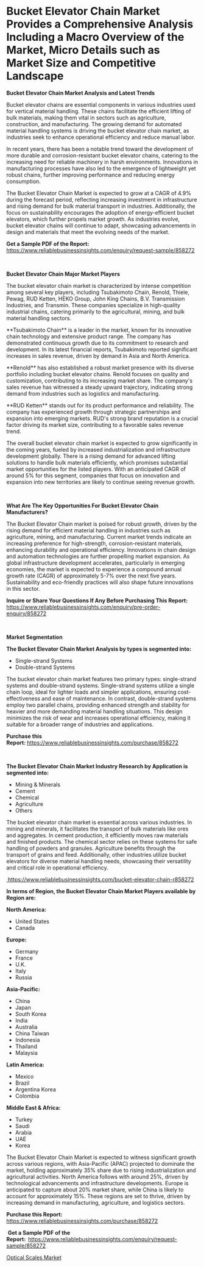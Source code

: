 <p><h1>Bucket Elevator Chain Market Provides a Comprehensive Analysis Including a Macro Overview of the Market, Micro Details such as Market Size and Competitive Landscape</h1></p><p><strong>Bucket Elevator Chain Market Analysis and Latest Trends</strong></p>
<p><p>Bucket elevator chains are essential components in various industries used for vertical material handling. These chains facilitate the efficient lifting of bulk materials, making them vital in sectors such as agriculture, construction, and manufacturing. The growing demand for automated material handling systems is driving the bucket elevator chain market, as industries seek to enhance operational efficiency and reduce manual labor.</p><p>In recent years, there has been a notable trend toward the development of more durable and corrosion-resistant bucket elevator chains, catering to the increasing need for reliable machinery in harsh environments. Innovations in manufacturing processes have also led to the emergence of lightweight yet robust chains, further improving performance and reducing energy consumption.</p><p>The Bucket Elevator Chain Market is expected to grow at a CAGR of 4.9% during the forecast period, reflecting increasing investment in infrastructure and rising demand for bulk material transport in industries. Additionally, the focus on sustainability encourages the adoption of energy-efficient bucket elevators, which further propels market growth. As industries evolve, bucket elevator chains will continue to adapt, showcasing advancements in design and materials that meet the evolving needs of the market.</p></p>
<p><strong>Get a Sample PDF of the Report:&nbsp;</strong> <a href="https://www.reliablebusinessinsights.com/enquiry/request-sample/858272?utm_campaign=2439&utm_medium=2&utm_source=Github&utm_content=ia&utm_term=21022025&utm_id=bucket-elevator-chain">https://www.reliablebusinessinsights.com/enquiry/request-sample/858272</a></p>
<p>&nbsp;</p>
<p><strong>Bucket Elevator Chain Major Market Players</strong></p>
<p><p>The bucket elevator chain market is characterized by intense competition among several key players, including Tsubakimoto Chain, Renold, Thiele, Pewag, RUD Ketten, HEKO Group, John King Chains, B.V. Transmission Industries, and Transmin. These companies specialize in high-quality industrial chains, catering primarily to the agricultural, mining, and bulk material handling sectors.</p><p>**Tsubakimoto Chain** is a leader in the market, known for its innovative chain technology and extensive product range. The company has demonstrated continuous growth due to its commitment to research and development. In its latest financial reports, Tsubakimoto reported significant increases in sales revenue, driven by demand in Asia and North America.</p><p>**Renold** has also established a robust market presence with its diverse portfolio including bucket elevator chains. Renold focuses on quality and customization, contributing to its increasing market share. The company's sales revenue has witnessed a steady upward trajectory, indicating strong demand from industries such as logistics and manufacturing.</p><p>**RUD Ketten** stands out for its product performance and reliability. The company has experienced growth through strategic partnerships and expansion into emerging markets. RUD's strong brand reputation is a crucial factor driving its market size, contributing to a favorable sales revenue trend.</p><p>The overall bucket elevator chain market is expected to grow significantly in the coming years, fueled by increased industrialization and infrastructure development globally. There is a rising demand for advanced lifting solutions to handle bulk materials efficiently, which promises substantial market opportunities for the listed players. With an anticipated CAGR of around 5% for this segment, companies that focus on innovation and expansion into new territories are likely to continue seeing revenue growth.</p></p>
<p>&nbsp;</p>
<p><strong>What Are The Key Opportunities For Bucket Elevator Chain Manufacturers?</strong></p>
<p><p>The Bucket Elevator Chain market is poised for robust growth, driven by the rising demand for efficient material handling in industries such as agriculture, mining, and manufacturing. Current market trends indicate an increasing preference for high-strength, corrosion-resistant materials, enhancing durability and operational efficiency. Innovations in chain design and automation technologies are further propelling market expansion. As global infrastructure development accelerates, particularly in emerging economies, the market is expected to experience a compound annual growth rate (CAGR) of approximately 5-7% over the next five years. Sustainability and eco-friendly practices will also shape future innovations in this sector.</p></p>
<p><strong>Inquire or Share Your Questions If Any Before Purchasing This Report:</strong> <a href="https://www.reliablebusinessinsights.com/enquiry/pre-order-enquiry/858272?utm_campaign=2439&utm_medium=2&utm_source=Github&utm_content=ia&utm_term=21022025&utm_id=bucket-elevator-chain">https://www.reliablebusinessinsights.com/enquiry/pre-order-enquiry/858272</a></p>
<p>&nbsp;</p>
<p><strong>Market Segmentation</strong></p>
<p><strong>The Bucket Elevator Chain Market Analysis by types is segmented into:</strong></p>
<p><ul><li>Single-strand Systems</li><li>Double-strand Systems</li></ul></p>
<p><p>The bucket elevator chain market features two primary types: single-strand systems and double-strand systems. Single-strand systems utilize a single chain loop, ideal for lighter loads and simpler applications, ensuring cost-effectiveness and ease of maintenance. In contrast, double-strand systems employ two parallel chains, providing enhanced strength and stability for heavier and more demanding material handling situations. This design minimizes the risk of wear and increases operational efficiency, making it suitable for a broader range of industries and applications.</p></p>
<p><strong>Purchase this Report:&nbsp;</strong><a href="https://www.reliablebusinessinsights.com/purchase/858272?utm_campaign=2439&utm_medium=2&utm_source=Github&utm_content=ia&utm_term=21022025&utm_id=bucket-elevator-chain">https://www.reliablebusinessinsights.com/purchase/858272</a></p>
<p>&nbsp;</p>
<p><strong>The Bucket Elevator Chain Market Industry Research by Application is segmented into:</strong></p>
<p><ul><li>Mining & Minerals</li><li>Cement</li><li>Chemical</li><li>Agriculture</li><li>Others</li></ul></p>
<p><p>The bucket elevator chain market is essential across various industries. In mining and minerals, it facilitates the transport of bulk materials like ores and aggregates. In cement production, it efficiently moves raw materials and finished products. The chemical sector relies on these systems for safe handling of powders and granules. Agriculture benefits through the transport of grains and feed. Additionally, other industries utilize bucket elevators for diverse material handling needs, showcasing their versatility and critical role in operational efficiency.</p></p>
<p><a href="https://www.reliablebusinessinsights.com/bucket-elevator-chain-r858272?utm_campaign=2439&utm_medium=2&utm_source=Github&utm_content=ia&utm_term=21022025&utm_id=bucket-elevator-chain">&nbsp;https://www.reliablebusinessinsights.com/bucket-elevator-chain-r858272</a></p>
<p><strong>In terms of Region, the Bucket Elevator Chain Market Players available by Region are:</strong></p>
<p>
    <p> <strong> North America: </strong>
        <ul>
            <li>United States</li>
            <li>Canada</li>
        </ul>
        </p> 
    <p> <strong> Europe: </strong>
        <ul>
            <li>Germany</li>
            <li>France</li>
            <li>U.K.</li>
            <li>Italy</li>
            <li>Russia</li>
        </ul>
        </p> 
    <p> <strong> Asia-Pacific: </strong>
        <ul>
            <li>China</li>
            <li>Japan</li>
            <li>South Korea</li>
            <li>India</li>
            <li>Australia</li>
            <li>China Taiwan</li>
            <li>Indonesia</li>
            <li>Thailand</li>
            <li>Malaysia</li>
        </ul>
        </p> 
    <p> <strong> Latin America: </strong>
        <ul>
            <li>Mexico</li>
            <li>Brazil</li>
            <li>Argentina Korea</li>
            <li>Colombia</li>
        </ul>
        </p> 
    <p> <strong> Middle East & Africa: </strong>
        <ul>
            <li>Turkey</li>
            <li>Saudi</li>
            <li>Arabia</li>
            <li>UAE</li>
            <li>Korea</li>
        </ul>
    </p>
    </p>
<p><p>The Bucket Elevator Chain Market is expected to witness significant growth across various regions, with Asia-Pacific (APAC) projected to dominate the market, holding approximately 35% share due to rising industrialization and agricultural activities. North America follows with around 25%, driven by technological advancements and infrastructure developments. Europe is anticipated to capture about 20% market share, while China is likely to account for approximately 15%. These regions are set to thrive, driven by increasing demand in manufacturing, agriculture, and logistics sectors.</p></p>
<p><strong>Purchase this Report: </strong><a href="https://www.reliablebusinessinsights.com/purchase/858272?utm_campaign=2439&utm_medium=2&utm_source=Github&utm_content=ia&utm_term=21022025&utm_id=bucket-elevator-chain">https://www.reliablebusinessinsights.com/purchase/858272</a></p>
<p>&nbsp;<strong>Get a Sample PDF of the Report:&nbsp;&nbsp;</strong><a href="https://www.reliablebusinessinsights.com/enquiry/request-sample/858272?utm_campaign=2439&utm_medium=2&utm_source=Github&utm_content=ia&utm_term=21022025&utm_id=bucket-elevator-chain">https://www.reliablebusinessinsights.com/enquiry/request-sample/858272</a></p>
<p><strong></strong></p>
<p><p><a href="https://github.com/uramalorr/Market-Research-Report-List-1/blob/main/optical-scales-market.md?utm_campaign=2439&utm_medium=2&utm_source=Github&utm_content=ia&utm_term=21022025&utm_id=bucket-elevator-chain">Optical Scales Market</a></p></p>